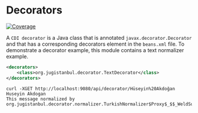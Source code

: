 # Decorators
[![Coverage](https://sonarcloud.io/api/project_badges/measure?project=org.jugistanbul%3Adecorators&metric=coverage)](https://sonarcloud.io/dashboard?id=org.jugistanbul%3Adecorators)

A `CDI decorator` is a Java class that is annotated `javax.decorator.Decorator` and that has a corresponding decorators element in the `beans.xml` file. To demonstrate a decorator example, this module contains a text normalizer example.

```xml
<decorators>
    <class>org.jugistanbul.decorator.TextDecorator</class>
</decorators>
```

```shell script
curl -XGET http://localhost:9080/api/decorator/Hüseyin%20Akdoğan
Huseyin Akdogan
This message normalized by org.jugistanbul.decorator.normalizer.TurkishNormalizer$Proxy$_$$_WeldSubclass
```

